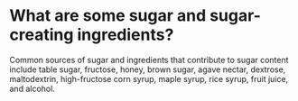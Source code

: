 # What are some sugar and sugar-creating ingredients?

Common sources of sugar and ingredients that contribute to sugar content include table sugar, fructose, honey, brown sugar, agave nectar, dextrose, maltodextrin, high-fructose corn syrup, maple syrup, rice syrup, fruit juice, and alcohol.